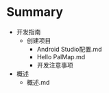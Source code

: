 # Summary

* 开发指南
  * 创建项目
    * Android Studio配置.md
    * Hello PalMap.md
    * 开发注意事项
* 概述
  * 概述.md
